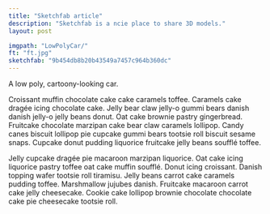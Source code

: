 ```yaml
---
title: "Sketchfab article"
description: "Sketchfab is a ncie place to share 3D models."
layout: post

imgpath: "LowPolyCar/"
ft: "ft.jpg"
sketchfab: "9b454db8b20b43549a7457c964b360dc"
---
```


A low poly, cartoony-looking car.

Croissant muffin chocolate cake cake caramels toffee. Caramels cake dragée icing chocolate cake. Jelly bear claw jelly-o gummi bears danish danish jelly-o jelly beans donut. Oat cake brownie pastry gingerbread. Fruitcake chocolate marzipan cake bear claw caramels lollipop. Candy canes biscuit lollipop pie cupcake gummi bears tootsie roll biscuit sesame snaps. Cupcake donut pudding liquorice fruitcake jelly beans soufflé toffee.

Jelly cupcake dragée pie macaroon marzipan liquorice. Oat cake icing liquorice pastry toffee oat cake muffin soufflé. Donut icing croissant. Danish topping wafer tootsie roll tiramisu. Jelly beans carrot cake caramels pudding toffee. Marshmallow jujubes danish. Fruitcake macaroon carrot cake jelly cheesecake. Cookie cake lollipop brownie chocolate chocolate cake pie cheesecake tootsie roll.